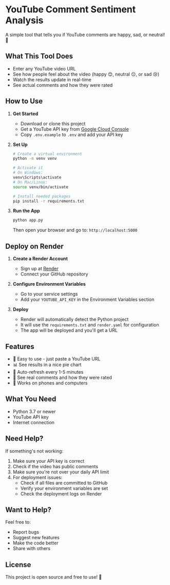 # YouTube Comment Sentiment Analysis

A simple tool that tells you if YouTube comments are happy, sad, or neutral! 🎥

## What This Tool Does

- Enter any YouTube video URL
- See how people feel about the video (happy 😊, neutral 😐, or sad 😢)
- Watch the results update in real-time
- See actual comments and how they were rated

## How to Use

1. **Get Started**
   - Download or clone this project
   - Get a YouTube API key from [Google Cloud Console](https://console.cloud.google.com)
   - Copy `.env.example` to `.env` and add your API key

2. **Set Up**
   ```bash
   # Create a virtual environment
   python -m venv venv
   
   # Activate it
   # On Windows:
   venv\Scripts\activate
   # On Mac/Linux:
   source venv/bin/activate
   
   # Install needed packages
   pip install -r requirements.txt
   ```

3. **Run the App**
   ```bash
   python app.py
   ```
   Then open your browser and go to: `http://localhost:5000`

## Deploy on Render

1. **Create a Render Account**
   - Sign up at [Render](https://render.com)
   - Connect your GitHub repository

2. **Configure Environment Variables**
   - Go to your service settings
   - Add your `YOUTUBE_API_KEY` in the Environment Variables section

3. **Deploy**
   - Render will automatically detect the Python project
   - It will use the `requirements.txt` and `render.yaml` for configuration
   - The app will be deployed and you'll get a URL

## Features

- 🎯 Easy to use - just paste a YouTube URL
- 📊 See results in a nice pie chart
- 🔄 Auto-refresh every 1-5 minutes
- 💬 See real comments and how they were rated
- 📱 Works on phones and computers

## What You Need

- Python 3.7 or newer
- YouTube API key
- Internet connection

## Need Help?

If something's not working:
1. Make sure your API key is correct
2. Check if the video has public comments
3. Make sure you're not over your daily API limit
4. For deployment issues:
   - Check if all files are committed to GitHub
   - Verify your environment variables are set
   - Check the deployment logs on Render

## Want to Help?

Feel free to:
- Report bugs
- Suggest new features
- Make the code better
- Share with others

## License

This project is open source and free to use! 🎉 